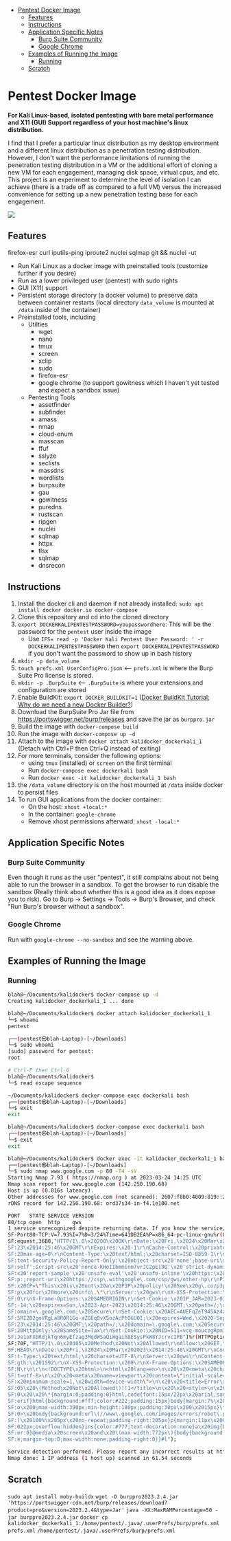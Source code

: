 - [Pentest Docker Image](#pentest-docker-image)
  - [Features](#features)
  - [Instructions](#instructions)
  - [Application Specific Notes](#application-specific-notes)
    - [Burp Suite Community](#burp-suite-community)
    - [Google Chrome](#google-chrome)
  - [Examples of Running the Image](#examples-of-running-the-image)
    - [Running](#running)
  - [Scratch](#scratch)

# Pentest Docker Image

__For Kali Linux-based, isolated pentesting with bare metal performance and X11 (GUI) Support regardless of your host machine's linux distribution.__

I find that I prefer a particular linux distribution as my desktop environment and a different linux distribution as a penetration testing distribution. However, I don't want the performance limitations of running the penetration testing distribution in a VM or the additional effort of cloning a new VM for each engagement, managing disk space, virtual cpus, and etc. This project is an experiment to determine the level of isolation I can achieve (there is a trade off as compared to a full VM) versus the increased convenience for setting up a new penetration testing base for each engagement.

![](screenshots/screenshot.jpg)

## Features

firefox-esr curl iputils-ping iproute2 nuclei sqlmap git && nuclei -ut
- Run Kali Linux as a docker image with preinstalled tools (customize further if you desire)
- Run as a lower privileged user (pentest) with sudo rights
- GUI (X11) support
- Persistent storage directory (a docker volume) to preserve data between container restarts (local directory `data_volume` is mounted at `/data` inside of the container)
- Preinstalled tools, including
  - Utilties
    - wget
    - nano
    - tmux
    - screen
    - xclip
    - sudo
    - firefox-esr
    - google chrome (to support gowitness which I haven't yet tested and expect a sandbox issue)
  - Pentesting Tools
    - assetfinder
    - subfinder
    - amass
    - nmap
    - cloud-enum
    - masscan
    - ffuf
    - sslyze
    - seclists
    - massdns
    - wordlists
    - burpsuite
    - gau
    - gowitness
    - puredns  
    - rustscan  
    - ripgen
    - nuclei
    - sqlmap
    - httpx
    - tlsx
    - sqlmap
    - dnsrecon

## Instructions
1. Install the docker cli and daemon if not already installed: `sudo apt install docker docker.io docker-compose`
2. Clone this repository and cd into the cloned directory
3. `export DOCKERKALIPENTESTPASSWORD=youpasswordhere`: This will be the password for the `pentest` user inside the image
    - Use `IFS= read -p 'Docker Kali Pentest User Password: ' -r DOCKERKALIPENTESTPASSWORD` then `export DOCKERKALIPENTESTPASSWORD` if you don't want the password to show up in bash history
4. `mkdir -p data_volume`
5. `touch prefs.xml UserConfigPro.json` <-- `prefs.xml` is where the Burp Suite Pro license is stored.
6. `mkdir -p .BurpSuite` <-- `.BurpSuite` is where your extensions and configuration are stored
7. Enable BuildKit: `export DOCKER_BUILDKIT=1` ([Docker BuildKit Tutorial: Why do we need a new Docker Builder?](https://www.youtube.com/watch?v=3B89b_gXAPU))
8. Download the BurpSuite Pro Jar file from https://portswigger.net/burp/releases and save the jar as `burppro.jar`
9. Build the image with `docker-compose build`
10. Run the image with `docker-compose up -d`
11. Attach to the image with `docker attach kalidocker_dockerkali_1` (Detach with Ctrl+P then Ctrl+Q instead of exiting)
12. For more terminals, consider the following options:
    - using `tmux` (installed) or `screen` on the first terminal
    - Run `docker-compose exec dockerkali bash`
    - Run `docker exec -it kalidocker_dockerkali_1 bash`
13. the `/data_volume` directory is on the host mounted at `/data` inside docker to persist files
14. To run GUI applications from the docker container:
    - On the host: `xhost +local:*`
    - In the container: `google-chrome`
    - Remove xhost permissions afterward: `xhost -local:*`

## Application Specific Notes

### Burp Suite Community

Even though it runs as the user "pentest", it still complains about not being able to run the browser in a sandbox. To get the browser to run disable the sandbox (Really think about whether this is a good idea as it does expose you to risk). Go to Burp -> Settings -> Tools -> Burp's Browser, and check "Run Burp's browser without a sandbox".

### Google Chrome

Run with `google-chrome --no-sandbox` and see the warning above.

## Examples of Running the Image

### Running

```bash
blah@~/Documents/kalidocker$ docker-compose up -d
Creating kalidocker_dockerkali_1 ... done

blah@~/Documents/kalidocker$ docker attach kalidocker_dockerkali_1
└─$ whoami
pentest

┌──(pentest㉿blah-Laptop)-[~/Downloads]
└─$ sudo whoami
[sudo] password for pentest: 
root

# Ctrl-P then Ctrl-Q
blah@~/Documents/kalidocker$
└─$ read escape sequence

~/Documents/kalidocker$ docker-compose exec dockerkali bash
┌──(pentest㉿blah-Laptop)-[~/Downloads]
└─$ exit
exit

blah@~/Documents/kalidocker$ docker-compose exec dockerkali bash
┌──(pentest㉿blah-Laptop)-[~/Downloads]
└─$ exit
exit

blah@~/Documents/kalidocker$ docker exec -it kalidocker_dockerkali_1 bash
┌──(pentest㉿blah-Laptop)-[~/Downloads]
└─$ sudo nmap www.google.com -p 80 -T4 -sV
Starting Nmap 7.93 ( https://nmap.org ) at 2023-03-24 14:25 UTC
Nmap scan report for www.google.com (142.250.190.68)
Host is up (0.016s latency).
Other addresses for www.google.com (not scanned): 2607:f8b0:4009:819::2004
rDNS record for 142.250.190.68: ord37s34-in-f4.1e100.net

PORT   STATE SERVICE VERSION
80/tcp open  http    gws
1 service unrecognized despite returning data. If you know the service/version, please submit the following fingerprint at https://nmap.org/cgi-bin/submit.cgi?new-service :
SF-Port80-TCP:V=7.93%I=7%D=3/24%Time=641DB2EA%P=x86_64-pc-linux-gnu%r(GetR
SF:equest,36B0,"HTTP/1\.0\x20200\x20OK\r\nDate:\x20Fri,\x2024\x20Mar\x2020
SF:23\x2014:25:46\x20GMT\r\nExpires:\x20-1\r\nCache-Control:\x20private,\x
SF:20max-age=0\r\nContent-Type:\x20text/html;\x20charset=ISO-8859-1\r\nCon
SF:tent-Security-Policy-Report-Only:\x20object-src\x20'none';base-uri\x20'
SF:self';script-src\x20'nonce-KHoIIbmminm7vrJC2pEi9Q'\x20'strict-dynamic'\
SF:x20'report-sample'\x20'unsafe-eval'\x20'unsafe-inline'\x20https:\x20htt
SF:p:;report-uri\x20https://csp\.withgoogle\.com/csp/gws/other-hp\r\nP3P:\
SF:x20CP=\"This\x20is\x20not\x20a\x20P3P\x20policy!\x20See\x20g\.co/p3phel
SF:p\x20for\x20more\x20info\.\"\r\nServer:\x20gws\r\nX-XSS-Protection:\x20
SF:0\r\nX-Frame-Options:\x20SAMEORIGIN\r\nSet-Cookie:\x201P_JAR=2023-03-24
SF:-14;\x20expires=Sun,\x2023-Apr-2023\x2014:25:46\x20GMT;\x20path=/;\x20d
SF:omain=\.google\.com;\x20Secure\r\nSet-Cookie:\x20AEC=AUEFqZeT945Az4zj_-
SF:5RI2B2goVRgLa8R0R1Go-aZGEq0vXSozAcPtOGU0I;\x20expires=Wed,\x2020-Sep-20
SF:23\x2014:25:46\x20GMT;\x20path=/;\x20domain=\.google\.com;\x20Secure;\x
SF:20HttpOnly;\x20SameSite=lax\r\nSet-Cookie:\x20NID=511=vcg-mouczgRpm1poH
SF:Je1oFXbRdjkTqn6myEfzag3MqdWSaQiWgaih8ESysPkW8YJcrvcIPB")%r(HTTPOptions,
SF:70F,"HTTP/1\.0\x20405\x20Method\x20Not\x20Allowed\r\nAllow:\x20GET,\x20
SF:HEAD\r\nDate:\x20Fri,\x2024\x20Mar\x202023\x2014:25:46\x20GMT\r\nConten
SF:t-Type:\x20text/html;\x20charset=UTF-8\r\nServer:\x20gws\r\nContent-Len
SF:gth:\x201592\r\nX-XSS-Protection:\x200\r\nX-Frame-Options:\x20SAMEORIGI
SF:N\r\n\r\n<!DOCTYPE\x20html>\n<html\x20lang=en>\n\x20\x20<meta\x20charse
SF:t=utf-8>\n\x20\x20<meta\x20name=viewport\x20content=\"initial-scale=1,\
SF:x20minimum-scale=1,\x20width=device-width\">\n\x20\x20<title>Error\x204
SF:05\x20\(Method\x20Not\x20Allowed\)!!1</title>\n\x20\x20<style>\n\x20\x2
SF:0\x20\x20\*{margin:0;padding:0}html,code{font:15px/22px\x20arial,sans-s
SF:erif}html{background:#fff;color:#222;padding:15px}body{margin:7%\x20aut
SF:o\x200;max-width:390px;min-height:180px;padding:30px\x200\x2015px}\*\x2
SF:0>\x20body{background:url\(//www\.google\.com/images/errors/robot\.png\
SF:)\x20100%\x205px\x20no-repeat;padding-right:205px}p{margin:11px\x200\x2
SF:022px;overflow:hidden}ins{color:#777;text-decoration:none}a\x20img{bord
SF:er:0}@media\x20screen\x20and\x20\(max-width:772px\){body{background:non
SF:e;margin-top:0;max-width:none;padding-right:0}}#l");

Service detection performed. Please report any incorrect results at https://nmap.org/submit/ .
Nmap done: 1 IP address (1 host up) scanned in 61.54 seconds

```

## Scratch
`sudo apt install moby-buildx`
`wget -O burppro2023.2.4.jar 'https://portswigger-cdn.net/burp/releases/download?product=pro&version=2023.2.4&type=Jar'`
`java -XX:MaxRAMPercentage=50 -jar burppro2023.2.4.jar`
`docker cp kalidocker_dockerkali_1:/home/pentest/.java/.userPrefs/burp/prefs.xml prefs.xml`
`/home/pentest/.java/.userPrefs/burp/prefs.xml`
